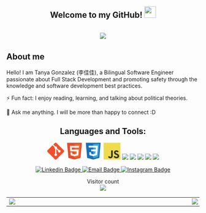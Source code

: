 <h2 align="center"> Welcome to my GitHub! <img src="https://user-images.githubusercontent.com/39955420/147578264-bae0526c-028a-49d2-8af8-d08bb4edbd2a.gif" height="30" width="30"></h2>
<h2 align="center"> <img src="https://user-images.githubusercontent.com/92898110/147799747-3914b044-3175-46c6-aa49-8df4e7b6161c.gif"> </h2>

<h2> About me </h2>

Hello! I am Tanya Gonzalez (李佳佳), a Bilingual Software Engineer passionate about Full Stack Development and promoting safety through the knowledge and software development best practices. 

⚡ Fun fact: I enjoy reading, learning, and talking about political theories. 

💬 Ask me anything. I will be more than happy to connect :D

<h2 align="center"> Languages and Tools: </h2>



<p align="center">
  
  <img width="45px" src="https://raw.githubusercontent.com/devicons/devicon/c5378d6c2510ffa0b3e4475af95618a8048d6cf1/icons/git/git-original.svg">
  <img width="45px" src="https://raw.githubusercontent.com/devicons/devicon/c5378d6c2510ffa0b3e4475af95618a8048d6cf1/icons/html5/html5-original.svg">
  <img width="45px" src="https://raw.githubusercontent.com/devicons/devicon/master/icons/css3/css3-original.svg">
  <img width="45px" src="https://raw.githubusercontent.com/devicons/devicon/master/icons/javascript/javascript-original.svg">
  <img width="45px" src="https://user-images.githubusercontent.com/92898110/165152353-7d557c36-7c91-4579-a442-82bba105977e.png">
  <img width="45px" src="https://user-images.githubusercontent.com/92898110/165152492-792775d1-bcdd-486e-a466-69487f3cbd5d.png">
  <img width="45px" src="https://user-images.githubusercontent.com/92898110/165153366-b45d2b68-4996-4378-8e46-40bd5b3811e6.png">
  <img width="45px" src="https://user-images.githubusercontent.com/92898110/165152517-9770b362-3272-4051-815d-051caff216a7.png">
  <img width="45px" src="https://user-images.githubusercontent.com/92898110/165152996-88bf4cbd-6f9b-4a89-88cc-f4da812768a9.png">

 
</p>



<p align="center">
<a target="_blank" href="https://www.linkedin.com/in/tanyagonzalez">
<img src="https://img.shields.io/badge/-tanyagonzalez-blue?style=for-the-badge&logo=Linkedin&logoColor=white&link=https://www.linkedin.com/in/tanyagonzalez" alt="Linkedin Badge">
</a>
<a target="_blank" href="mailto:tanyaleepr@gmail.com">
<img src="https://img.shields.io/badge/-gmail-blue?&style=for-the-badge&logo=Gmail&logoColor=white&link=maito:tanyaleepr@gmail.com" alt="Email Badge">
</a>
<a target="_blank" href="https://www.instagram.com/tanyagonzalezpr/">
<img src="https://img.shields.io/badge/-tanyagonzalezpr_-blue?style=for-the-badge&logo=Instagram&logoColor=white&link=https://www.instagram.com/tanyagonzalezpr/" alt="Instagram Badge">
</a>

</p>

<p align="center"> 
  Visitor count<br>
  <img src="https://profile-counter.glitch.me/tanyaleepr/count.svg" />
</p>


<table>
    <tr>
        <td><img width="463px" align="left" src="https://github-readme-stats.vercel.app/api/top-langs/?username=tanyaleepr&layout=compact&title_color=fff&icon_color=fff&text_color=000000&bg_color=38b3fa" /></td>
        <td><img width="470px" align="left" src="https://github-readme-stats.vercel.app/api/?username=tanyaleepr&show_icons=true&title_color=fff&icon_color=fff&text_color=000000&bg_color=38b3fa"/></td>
    </tr>   
</table>
